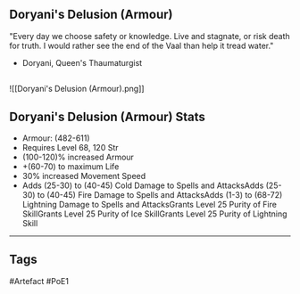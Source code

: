 ## Doryani's Delusion (Armour)
"Every day we choose safety or knowledge. Live and stagnate, or risk death for truth.
I would rather see the end of the Vaal than help it tread water."
- Doryani, Queen's Thaumaturgist
##
![[Doryani's Delusion (Armour).png]]
## Doryani's Delusion (Armour) Stats
- Armour: (482-611)
- Requires Level 68, 120 Str
- (100-120)% increased Armour
- +(60-70) to maximum Life
- 30% increased Movement Speed
- Adds (25-30) to (40-45) Cold Damage to Spells and AttacksAdds (25-30) to (40-45) Fire Damage to Spells and AttacksAdds (1-3) to (68-72) Lightning Damage to Spells and AttacksGrants Level 25 Purity of Fire SkillGrants Level 25 Purity of Ice SkillGrants Level 25 Purity of Lightning Skill


---
## Tags
#Artefact
#PoE1